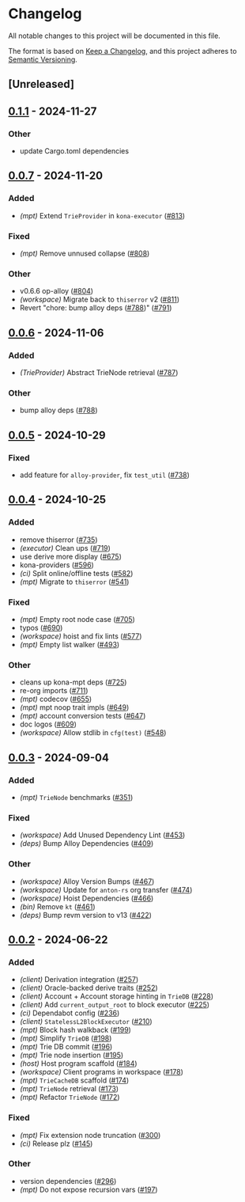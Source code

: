 # Changelog
All notable changes to this project will be documented in this file.

The format is based on [Keep a Changelog](https://keepachangelog.com/en/1.0.0/),
and this project adheres to [Semantic Versioning](https://semver.org/spec/v2.0.0.html).

## [Unreleased]

## [0.1.1](https://github.com/mattsse/kona/compare/kona-mpt-v0.1.0...kona-mpt-v0.1.1) - 2024-11-27

### Other

- update Cargo.toml dependencies

## [0.0.7](https://github.com/anton-rs/kona/compare/kona-mpt-v0.0.6...kona-mpt-v0.0.7) - 2024-11-20

### Added

- *(mpt)* Extend `TrieProvider` in `kona-executor` ([#813](https://github.com/anton-rs/kona/pull/813))

### Fixed

- *(mpt)* Remove unnused collapse ([#808](https://github.com/anton-rs/kona/pull/808))

### Other

- v0.6.6 op-alloy ([#804](https://github.com/anton-rs/kona/pull/804))
- *(workspace)* Migrate back to `thiserror` v2 ([#811](https://github.com/anton-rs/kona/pull/811))
- Revert "chore: bump alloy deps ([#788](https://github.com/anton-rs/kona/pull/788))" ([#791](https://github.com/anton-rs/kona/pull/791))

## [0.0.6](https://github.com/anton-rs/kona/compare/kona-mpt-v0.0.5...kona-mpt-v0.0.6) - 2024-11-06

### Added

- *(TrieProvider)* Abstract TrieNode retrieval ([#787](https://github.com/anton-rs/kona/pull/787))

### Other

- bump alloy deps ([#788](https://github.com/anton-rs/kona/pull/788))

## [0.0.5](https://github.com/anton-rs/kona/compare/kona-mpt-v0.0.4...kona-mpt-v0.0.5) - 2024-10-29

### Fixed

- add feature for `alloy-provider`, fix `test_util` ([#738](https://github.com/anton-rs/kona/pull/738))

## [0.0.4](https://github.com/anton-rs/kona/compare/kona-mpt-v0.0.3...kona-mpt-v0.0.4) - 2024-10-25

### Added

- remove thiserror ([#735](https://github.com/anton-rs/kona/pull/735))
- *(executor)* Clean ups ([#719](https://github.com/anton-rs/kona/pull/719))
- use derive more display ([#675](https://github.com/anton-rs/kona/pull/675))
- kona-providers ([#596](https://github.com/anton-rs/kona/pull/596))
- *(ci)* Split online/offline tests ([#582](https://github.com/anton-rs/kona/pull/582))
- *(mpt)* Migrate to `thiserror` ([#541](https://github.com/anton-rs/kona/pull/541))

### Fixed

- *(mpt)* Empty root node case ([#705](https://github.com/anton-rs/kona/pull/705))
- typos ([#690](https://github.com/anton-rs/kona/pull/690))
- *(workspace)* hoist and fix lints ([#577](https://github.com/anton-rs/kona/pull/577))
- *(mpt)* Empty list walker ([#493](https://github.com/anton-rs/kona/pull/493))

### Other

- cleans up kona-mpt deps ([#725](https://github.com/anton-rs/kona/pull/725))
- re-org imports ([#711](https://github.com/anton-rs/kona/pull/711))
- *(mpt)* codecov ([#655](https://github.com/anton-rs/kona/pull/655))
- *(mpt)* mpt noop trait impls ([#649](https://github.com/anton-rs/kona/pull/649))
- *(mpt)* account conversion tests ([#647](https://github.com/anton-rs/kona/pull/647))
- doc logos ([#609](https://github.com/anton-rs/kona/pull/609))
- *(workspace)* Allow stdlib in `cfg(test)` ([#548](https://github.com/anton-rs/kona/pull/548))

## [0.0.3](https://github.com/anton-rs/kona/compare/kona-mpt-v0.0.2...kona-mpt-v0.0.3) - 2024-09-04

### Added
- *(mpt)* `TrieNode` benchmarks ([#351](https://github.com/anton-rs/kona/pull/351))

### Fixed
- *(workspace)* Add Unused Dependency Lint ([#453](https://github.com/anton-rs/kona/pull/453))
- *(deps)* Bump Alloy Dependencies ([#409](https://github.com/anton-rs/kona/pull/409))

### Other
- *(workspace)* Alloy Version Bumps ([#467](https://github.com/anton-rs/kona/pull/467))
- *(workspace)* Update for `anton-rs` org transfer ([#474](https://github.com/anton-rs/kona/pull/474))
- *(workspace)* Hoist Dependencies ([#466](https://github.com/anton-rs/kona/pull/466))
- *(bin)* Remove `kt` ([#461](https://github.com/anton-rs/kona/pull/461))
- *(deps)* Bump revm version to v13 ([#422](https://github.com/anton-rs/kona/pull/422))

## [0.0.2](https://github.com/anton-rs/kona/compare/kona-mpt-v0.0.1...kona-mpt-v0.0.2) - 2024-06-22

### Added
- *(client)* Derivation integration ([#257](https://github.com/anton-rs/kona/pull/257))
- *(client)* Oracle-backed derive traits ([#252](https://github.com/anton-rs/kona/pull/252))
- *(client)* Account + Account storage hinting in `TrieDB` ([#228](https://github.com/anton-rs/kona/pull/228))
- *(client)* Add `current_output_root` to block executor ([#225](https://github.com/anton-rs/kona/pull/225))
- *(ci)* Dependabot config ([#236](https://github.com/anton-rs/kona/pull/236))
- *(client)* `StatelessL2BlockExecutor` ([#210](https://github.com/anton-rs/kona/pull/210))
- *(mpt)* Block hash walkback ([#199](https://github.com/anton-rs/kona/pull/199))
- *(mpt)* Simplify `TrieDB` ([#198](https://github.com/anton-rs/kona/pull/198))
- *(mpt)* Trie DB commit ([#196](https://github.com/anton-rs/kona/pull/196))
- *(mpt)* Trie node insertion ([#195](https://github.com/anton-rs/kona/pull/195))
- *(host)* Host program scaffold ([#184](https://github.com/anton-rs/kona/pull/184))
- *(workspace)* Client programs in workspace ([#178](https://github.com/anton-rs/kona/pull/178))
- *(mpt)* `TrieCacheDB` scaffold ([#174](https://github.com/anton-rs/kona/pull/174))
- *(mpt)* `TrieNode` retrieval ([#173](https://github.com/anton-rs/kona/pull/173))
- *(mpt)* Refactor `TrieNode` ([#172](https://github.com/anton-rs/kona/pull/172))

### Fixed
- *(mpt)* Fix extension node truncation ([#300](https://github.com/anton-rs/kona/pull/300))
- *(ci)* Release plz ([#145](https://github.com/anton-rs/kona/pull/145))

### Other
- version dependencies ([#296](https://github.com/anton-rs/kona/pull/296))
- *(mpt)* Do not expose recursion vars ([#197](https://github.com/anton-rs/kona/pull/197))
